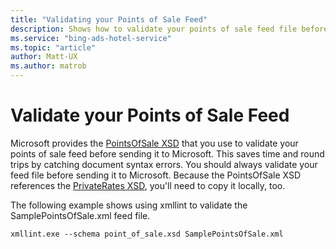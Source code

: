 ```yaml
---
title: "Validating your Points of Sale Feed"
description: Shows how to validate your points of sale feed file before sending it to Microsoft Advertising.
ms.service: "bing-ads-hotel-service"
ms.topic: "article"
author: Matt-UX
ms.author: matrob
---
```


# Validate your Points of Sale Feed

Microsoft provides the [PointsOfSale XSD](https://bhacstatic.blob.core.windows.net/schemas/point_of_sale.xsd) that you use to validate your points of sale feed before sending it to Microsoft. This saves time and round trips by catching document syntax errors. You should always validate your feed file before sending it to Microsoft. Because the PointsOfSale XSD references the [PrivateRates XSD](https://bhacstatic.blob.core.windows.net/schemas/private_rates.xsd), you'll need to copy it locally, too.

The following example shows using xmllint to validate the SamplePointsOfSale.xml feed file.

```
xmllint.exe --schema point_of_sale.xsd SamplePointsOfSale.xml
```
